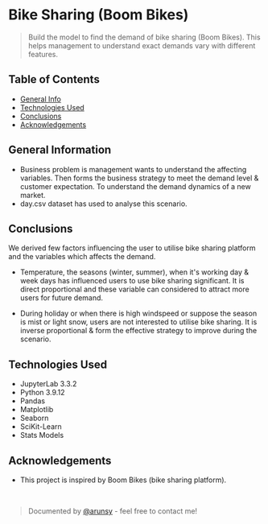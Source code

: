 # Bike Sharing (Boom Bikes)
> Build the model to find the demand of bike sharing (Boom Bikes). This helps management to understand exact demands vary with different features.


## Table of Contents
* [General Info](#general-information)
* [Technologies Used](#technologies-used)
* [Conclusions](#conclusions)
* [Acknowledgements](#acknowledgements)

<!-- You can include any other section that is pertinent to your problem -->

## General Information
- Business problem is management wants to understand the affecting variables. Then forms the business strategy to meet the demand level & customer  expectation. To understand the demand dynamics of a new market.
- day.csv dataset has used to analyse this scenario.

<!-- You don't have to answer all the questions - the ones relevant to your project. -->

## Conclusions
We derived few factors influencing the user to utilise bike sharing platform and the variables which affects the demand.

- Temperature, the seasons (winter, summer), when it's working day & week days has influenced users to use bike sharing significant. It is direct proportional and these variable can considered to attract more users for future demand.

- During holiday or when there is high windspeed or suppose the season is mist or light snow, users are not interested to utilise bike sharing. It is inverse proportional & form the effective strategy to improve during the scenario.

<!-- You don't have to answer all the questions - just the ones relevant to your project. -->


## Technologies Used
- JupyterLab 3.3.2
- Python 3.9.12
- Pandas
- Matplotlib
- Seaborn
- SciKit-Learn
- Stats Models

<!-- As the libraries versions keep on changing, it recommends to mention the version of library used in this project -->

## Acknowledgements
- This project is inspired by Boom Bikes (bike sharing platform).


<br>

> Documented by [@arunsy](http://github.com/arunsy) - feel free to contact me!


<!-- Optional -->
<!-- ## License -->
<!-- This project is open source and available under the [... License](). -->

<!-- You don't have to include all sections - just the one's relevant to your project -->
